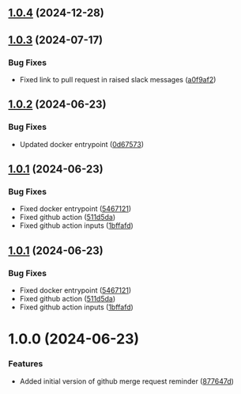 ## [1.0.4](https://github.com/BottlecapDave/GitHub-Pull-Request-Reminder/compare/v1.0.3...v1.0.4) (2024-12-28)

## [1.0.3](https://github.com/BottlecapDave/GitHub-Pull-Request-Reminder/compare/v1.0.2...v1.0.3) (2024-07-17)


### Bug Fixes

* Fixed link to pull request in raised slack messages ([a0f9af2](https://github.com/BottlecapDave/GitHub-Pull-Request-Reminder/commit/a0f9af25ce7405ef844be4992c0cf7ecbf83e006))

## [1.0.2](https://github.com/BottlecapDave/GitHub-Pull-Request-Reminder/compare/v1.0.1...v1.0.2) (2024-06-23)


### Bug Fixes

* Updated docker entrypoint ([0d67573](https://github.com/BottlecapDave/GitHub-Pull-Request-Reminder/commit/0d6757322cbf1ed74bdaf1868acd0bb7068e8b49))

## [1.0.1](https://github.com/BottlecapDave/GitHub-Pull-Request-Reminder/compare/v1.0.0...v1.0.1) (2024-06-23)


### Bug Fixes

* Fixed docker entrypoint ([5467121](https://github.com/BottlecapDave/GitHub-Pull-Request-Reminder/commit/54671219ffaa422bfcfd863246a499559a67d97d))
* Fixed github action ([511d5da](https://github.com/BottlecapDave/GitHub-Pull-Request-Reminder/commit/511d5daa5d381482a539e599ad901d61c8b2d7c9))
* Fixed github action inputs ([1bffafd](https://github.com/BottlecapDave/GitHub-Pull-Request-Reminder/commit/1bffafdbc3921d693d5ffec9e58a5c23f40253af))

## [1.0.1](https://github.com/BottlecapDave/GitHub-Pull-Request-Reminder/compare/v1.0.0...v1.0.1) (2024-06-23)


### Bug Fixes

* Fixed docker entrypoint ([5467121](https://github.com/BottlecapDave/GitHub-Pull-Request-Reminder/commit/54671219ffaa422bfcfd863246a499559a67d97d))
* Fixed github action ([511d5da](https://github.com/BottlecapDave/GitHub-Pull-Request-Reminder/commit/511d5daa5d381482a539e599ad901d61c8b2d7c9))
* Fixed github action inputs ([1bffafd](https://github.com/BottlecapDave/GitHub-Pull-Request-Reminder/commit/1bffafdbc3921d693d5ffec9e58a5c23f40253af))

# 1.0.0 (2024-06-23)


### Features

* Added initial version of github merge request reminder ([877647d](https://github.com/BottlecapDave/GitHub-Pull-Request-Reminder/commit/877647dd5328258d05a6ea7c9dd47733579e86d6))
